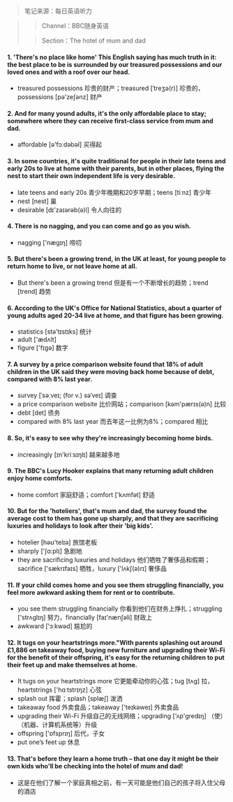 > 笔记来源：每日英语听力

> > Channel：BBC随身英语
>
> > Section：The hotel of mum and dad

#### 1. 'There's no place like home' This English saying has much truth in it: the best place to be is surrounded by our treasured possessions and our loved ones and with a roof over our head.

- treasured possessions 珍贵的财产；treasured [ˈtreʒə(r)] 珍贵的，possessions [pə'zeʃənz] 财产

#### 2. And for many yound adults, it's the only affordable place to stay; somewhere where they can receive first-class service from mum and dad.

- affordable [ə'fɔːdəbəl] 买得起

#### 3. In some countries, it's quite traditional for people in their late teens and early 20s to live at home with their parents, but in other places, flying the nest to start their own independent life is very desirable.

- late teens and early 20s 青少年晚期和20岁早期；teens [tiːnz] 青少年
- nest [nest]  巢
- desirable [dɪ'zaɪərəb(ə)l] 令人向往的

#### 4. There is no nagging, and you can come and go as you wish.

- nagging ['nægɪŋ] 唠叨

#### 5. But there's been a growing trend, in the UK at least, for young people to return home to live, or not leave home at all.

- But there's been a growing trend 但是有一个不断增长的趋势；trend [trend] 趋势

#### 6. According to the UK's Office for National Statistics, about a quarter of young adults aged 20-34 live at home, and that figure has been growing.

- statistics [stə'tɪstɪks] 统计
- adult ['ædʌlt] 
- figure  ['fɪgə] 数字 

#### 7. A survey by a price comparison website found that 18% of adult children in the UK said they were moving back home because of debt, compared with 8% last year.

- survey [ˈsəːveɪ; (for v.) səˈveɪ] 调查
- a price comparison website 比价网站；comparison [kəm'pærɪs(ə)n] 比较
- debt [det] 债务
- compared with 8% last year 而去年这一比例为8%；compared 相比

#### 8. So, it's easy to see why they're increasingly becoming home birds.

- increasingly [ɪn'kriːsɪŋlɪ] 越来越多地

#### 9. The BBC's Lucy Hooker explains that many returning adult children enjoy home comforts.

- home comfort 家庭舒适；comfort ['kʌmfət] 舒适

#### 10. But for the 'hoteliers', that's mum and dad, the survey found the average cost to them has gone up sharply, and that they are sacrificing luxuries and holidays to look after their 'big kids'.

- hotelier [həʊ'telɪə] 旅馆老板
- sharply ['ʃɑ:plɪ] 急剧地
- they are sacrificing luxuries and holidays 他们牺牲了奢侈品和假期；sacrifice ['sækrɪfaɪs] 牺牲，luxury ['lʌkʃ(ə)rɪ] 奢侈品

#### 11. If your child comes home and you see them struggling financially, you feel more awkward asking them for rent or to contribute.

- you see them struggling financially 你看到他们在财务上挣扎；struggling ['strʌɡlɪŋ] 努力，financially [faɪ'nænʃəli] 财政上
- awkward ['ɔːkwəd] 尴尬的

#### 12. It tugs on your heartstrings more."With parents splashing out around £1,886 on takeaway food, buying new furniture and upgrading their Wi-Fi for the benefit of their offspring, it's easy for the returning children to put their feet up and make themselves at home.

- It tugs on your heartstrings more 它更能牵动你的心弦；tug [tʌg] 拉，heartstrings ['hɑːtstrɪŋz] 心弦
- splash out 挥霍；splash [splæʃ] 泼洒
- takeaway food 外卖食品；takeaway ['teɪkəweɪ] 外卖食品
- upgrading their Wi-Fi 升级自己的无线网络；upgrading ['ʌp'gredɪŋ] （使）（机器、计算机系统等）升级
- offspring ['ɒfsprɪŋ] 后代，子女
- put one’s feet up 休息

#### 13. That's before they learn a home truth – that one day it might be their own kids who'll be checking into the hotel of mum and dad!

- 这是在他们了解一个家庭真相之前，有一天可能是他们自己的孩子将入住父母的酒店

